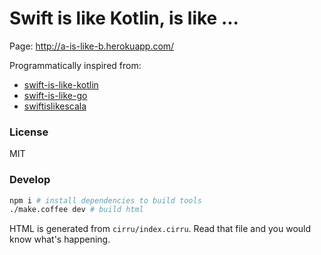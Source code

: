 
# Swift is like Kotlin, is like ...

Page: http://a-is-like-b.herokuapp.com/

Programmatically inspired from:
- [swift-is-like-kotlin](https://github.com/kjwenger/a-is-like-b.git)
- [swift-is-like-go](https://github.com/jiyinyiyong/swift-is-like-go)
- [swiftislikescala](https://github.com/leverich/swiftislikescala)

### License

MIT

### Develop

```bash
npm i # install dependencies to build tools
./make.coffee dev # build html
```

HTML is generated from `cirru/index.cirru`.
Read that file and you would know what's happening.

